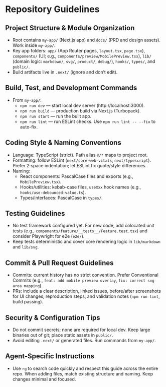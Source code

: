 # Repository Guidelines

## Project Structure & Module Organization
- Root contains `my-app/` (Next.js app) and `docs/` (PRD and design assets). Work inside `my-app/`.
- Key app folders: `app/` (App Router pages, `layout.tsx`, `page.tsx`), `components/` (UI; e.g., `components/preview/MobilePreview.tsx`), `lib/` (domain logic: `markdown/`, `svg/`, `product/`, `debug/`), `hooks/`, `types/`, and `public/`.
- Build artifacts live in `.next/` (ignore and don’t edit).

## Build, Test, and Development Commands
- From `my-app/`:
  - `npm run dev` — start local dev server (http://localhost:3000).
  - `npm run build` — production build via Next.js (Turbopack).
  - `npm run start` — run the built app.
  - `npm run lint` — run ESLint checks. Use `npm run lint -- --fix` to auto-fix.

## Coding Style & Naming Conventions
- Language: TypeScript (strict). Path alias `@/*` maps to project root.
- Formatting: follow ESLint (`next/core-web-vitals`, `next/typescript`). Prefer 2‑space indentation; let ESLint fix quote/style differences.
- Naming:
  - React components: PascalCase files and exports (e.g., `MobilePreview.tsx`).
  - Hooks/utilities: kebab-case files, `useXxx` hook names (e.g., `hooks/use-debounced-value.ts`).
  - Types/interfaces: PascalCase in `types/`.

## Testing Guidelines
- No test framework configured yet. For new code, add colocated unit tests (e.g., `components/feature/__tests__/Feature.test.tsx`) and consider Playwright for e2e (`e2e/`).
- Keep tests deterministic and cover core rendering logic in `lib/markdown` and `lib/svg`.

## Commit & Pull Request Guidelines
- Commits: current history has no strict convention. Prefer Conventional Commits (e.g., `feat: add mobile preview overlay`, `fix: correct svg area mapping`).
- PRs: include a clear description, linked issues, before/after screenshots for UI changes, reproduction steps, and validation notes (`npm run lint`, build passing).

## Security & Configuration Tips
- Do not commit secrets; none are required for local dev. Keep large binaries out of git; place static assets in `public/`.
- Avoid editing `.next/` or generated files. Run commands from `my-app/`.

## Agent-Specific Instructions
- Use `rg` to search code quickly and respect this guide across the entire repo. When adding files, match existing structure and naming. Keep changes minimal and focused.

